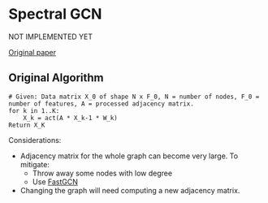 # Spectral GCN
NOT IMPLEMENTED YET

[Original paper](https://arxiv.org/abs/1609.02907)

## Original Algorithm
```
# Given: Data matrix X_0 of shape N x F_0, N = number of nodes, F_0 = number of features, A = processed adjacency matrix.
for k in 1..K:
    X_k = act(A * X_k-1 * W_k)
Return X_K
```
Considerations:
- Adjacency matrix for the whole graph can become very large. To mitigate:
    - Throw away some nodes with low degree
    - Use [FastGCN](https://arxiv.org/abs/1801.10247)
- Changing the graph will need computing a new adjacency matrix.

